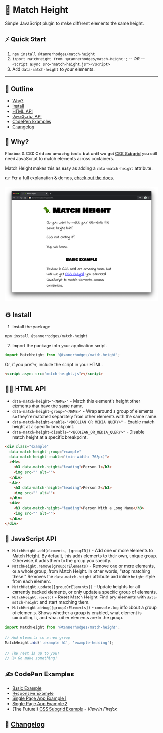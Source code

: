 # 🦖 Match Height

Simple JavaScript plugin to make different elements the same height.

## ⚡️ Quick Start

1. `npm install @tannerhodges/match-height`
2. `import MatchHeight from '@tannerhodges/match-height';` _-- OR --_ `<script async src="match-height.js"></script>`
3. Add `data-match-height` to your elements.

---

## 📖 Outline

- [Why?](#-why)
- [Install](#%EF%B8%8F-install)
- [HTML API](#-html-api)
- [JavaScript API](#-javascript-api)
- [CodePen Examples](#%EF%B8%8F-codepen-examples)
- [Changelog](#-changelog)

## 🤔 Why?

Flexbox & CSS Grid are amazing tools, but until we get [CSS Subgrid](https://caniuse.com/#feat=css-subgrid) you still need JavaScript to match elements across containers.

Match Height makes this as easy as adding a `data-match-height` attribute.

👉 For a full explanation & demos, [check out the docs](https://tannerhodges.github.io/match-height/).

[![](./screenshots/docs.png)](https://tannerhodges.github.io/match-height/)

## ⚙️ Install

1. Install the package.

```bash
npm install @tannerhodges/match-height
```

2. Import the package into your application script.

```js
import MatchHeight from '@tannerhodges/match-height';
```

Or, if you prefer, include the script in your HTML.

```html
<script async src="match-height.js"></script>
```

## 👨‍🏫 HTML API

- `data-match-height="<NAME>"` - Match this element's height other elements that have the same name.
- `data-match-height-group="<NAME>"` - Wrap around a group of elements so they're matched separately from other elements with the same name.
- `data-match-height-enable="<BOOLEAN_OR_MEDIA_QUERY>"` - Enable match height at a specific breakpoint.
- `data-match-height-disable="<BOOLEAN_OR_MEDIA_QUERY>"` - Disable match height at a specific breakpoint.

```html
<div class="example"
  data-match-height-group="example"
  data-match-height-enable="(min-width: 768px)">
  <div>
    <h3 data-match-height="heading">Person 1</h3>
    <img src="" alt="">
  </div>
  <div>
    <h3 data-match-height="heading">Person 2</h3>
    <img src="" alt="">
  </div>
  <div>
    <h3 data-match-height="heading">Person With a Long Name</h3>
    <img src="" alt="">
  </div>
</div>
```

## 🤖 JavaScript API

- `MatchHeight.add(elements, [groupID])` - Add one or more elements to Match Height. By default, this adds elements to their own, unique group. Otherwise, it adds them to the group you specify.
- `MatchHeight.remove(groupOrElements)` - Remove one or more elements, or a whole group, from Match Height. In other words, "stop matching these." Removes the `data-match-height` attribute and inline `height` style from each element.
- `MatchHeight.update([groupOrElements])` - Update heights for all currently tracked elements, or only update a specific group of elements.
- `MatchHeight.reset()` - Reset Match Height. Find any elements with `data-match-height` and start matching them.
- `MatchHeight.debug([groupOrElements])` - `console.log` info about a group of elements. Shows whether a group is enabled, what element is controlling it, and what other elements are in the group.

```js
import MatchHeight from '@tannerhodges/match-height';

// Add elements to a new group
MatchHeight.add('.example h3', 'example-heading');

// The rest is up to you!
// 🏃‍♂️ Go make something!
```

## ✍️ CodePen Examples

- [Basic Example](https://codepen.io/tannerhodges/pen/593ba4f9811a53ed5b9f03f8890d6c52)
- [Responsive Example](https://codepen.io/tannerhodges/pen/699e29b01d4851ccde4052486cfec63c)
- [Single Page App Example 1](https://codepen.io/tannerhodges/pen/d38706e6bbc7ac61e2942ab4a3d292d6)
- [Single Page App Example 2](https://codepen.io/tannerhodges/pen/f0718f8b1649acb1c1d191564e0477e0)
- (The Future!) [CSS Subgrid Example](https://codepen.io/tannerhodges/pen/4458ebd15135b2848016510304247440) - _View in Firefox_

## 📝 [Changelog](changelog.md)
